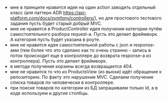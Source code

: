 - мне в принципе нравится идея на один action заводить отдельный класс (аля паттерн ADR https://api-platform.com/docs/symfony/controllers/), но для простового тестового задания пусть будет старый добрый MVC.
- мне не нравится в ProductController идея получения категории путём самостоятельного разбора request-a. Пусть это делает фреймворк. А категория пусть будет указана в роуте.
- мне не нравится идея самостоятельной работы с json и response-ами (тем более что это сделано как то очень странно - запись в поток происходит еще в контроллере до возврата response-а из контроллера). Пусть это делает фреймворк.
- в методе получения корзины всегда возвращается 404.
- мне не нравится то что из ProductsView (из вьюхи) идёт обращение к репозиторию. По факту это нарушение MVC. Сделаем получение списка товаров по человечески в контроллере.
- при поиске товаров по категории из БД запрашиваем только id, а в коде используем и другие столбцы.
